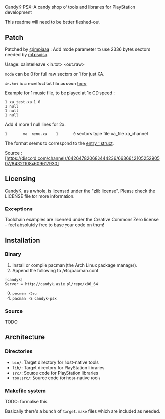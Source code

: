 CandyK-PSX: A candy shop of tools and libraries for PlayStation development

This readme will need to be better fleshed-out.

## Patch

Patched by [@impiaaa](https://github.com/impiaaa) : Add mode parameter to use 2336 bytes sectors needed by [mkpsxiso](https://github.com/Lameguy64/mkpsxiso).

Usage: xainterleave <mode> <in.txt> <out.raw>

`mode` can be 0 for full raw sectors or 1 for just XA.

`in.txt` is a manifest txt file as seen [here](https://github.com/ChenThread/fromage/blob/master/res/music.txt)

Example for 1 music file, to be played at 1x CD speed :

```
1 xa test.xa 1 0
1 null
1 null
1 null
```

Add 4 more 1 null lines for 2x.

`1       xa  menu.xa    1       0`
sectors type file    xa_file xa_channel

The format seems to correspond to the [entry_t struct](https://github.com/ABelliqueux/candyk-psx/blob/db71929903cc09398f5efc23973f9e136d123bbb/toolsrc/xainterleave/xainterleave.c#L35).

Source : [https://discord.com/channels/642647820683444236/663664210525290507/843211084609617930]

## Licensing

CandyK, as a whole, is licensed under the "zlib license". Please check the LICENSE file for more information.

### Exceptions

Toolchain examples are licensed under the Creative Commons Zero license - feel absolutely free to base your code on them!

## Installation

### Binary

1. Install or compile pacman (the Arch Linux package manager).
2. Append the following to /etc/pacman.conf:

```
[candyk]
Server = http://candyk.asie.pl/repo/x86_64
```

3. `pacman -Syu`
4. `pacman -S candyk-psx`

### Source

TODO

## Architecture

### Directories

* `bin/`: Target directory for host-native tools
* `lib/`: Target directory for PlayStation libraries
* `src/`: Source code for PlayStation libraries
* `toolsrc/`: Source code for host-native tools

### Makefile system

TODO: formalise this.

Basically there's a bunch of `target.make` files which are included as needed.
